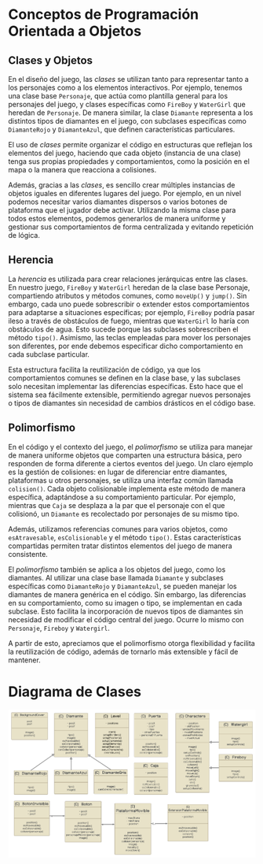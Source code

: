 # Conceptos de Programación Orientada a Objetos

## Clases y Objetos

En el diseño del juego, las *clases* se utilizan tanto para representar tanto a los personajes como a los elementos interactivos. Por ejemplo, tenemos una clase base `Personaje`, que actúa como plantilla general para los personajes del juego, y clases específicas como `FireBoy` y `WaterGirl` que heredan de `Personaje`. De manera similar, la clase `Diamante` representa a los distintos tipos de diamantes en el juego, con subclases específicas como `DiamanteRojo` y `DiamanteAzul`, que definen características particulares.

El uso de *clases* permite organizar el código en estructuras que reflejan los elementos del juego, haciendo que cada objeto (instancia de una clase) tenga sus propias propiedades y comportamientos, como la posición en el mapa o la manera que reacciona a colisiones. 

Además, gracias a las *clases*, es sencillo crear múltiples instancias de objetos iguales en diferentes lugares del juego. Por ejemplo, en un nivel podemos necesitar varios diamantes dispersos o varios botones de plataforma que el jugador debe activar. Utilizando la misma clase para todos estos elementos, podemos generarlos de manera uniforme y gestionar sus comportamientos de forma centralizada y evitando repetición de lógica.

## Herencia

La *herencia* es utilizada para crear relaciones jerárquicas entre las clases. En nuestro juego, `FireBoy` y `WaterGirl` heredan de la clase base Personaje, compartiendo atributos y métodos comunes, como `moveUp()` y `jump()`. Sin embargo, cada uno puede sobrescribir o extender estos comportamientos para adaptarse a situaciones específicas; por ejemplo, `FireBoy` podría pasar ileso a través de obstáculos de fuego, mientras que `WaterGirl` lo haría con obstáculos de agua. Esto sucede porque las subclases sobrescriben el método `tipo()`. Asimismo, las teclas empleadas para mover los personajes son diferentes, por ende debemos especificar dicho comportamiento en cada subclase particular.

Esta estructura facilita la reutilización de código, ya que los comportamientos comunes se definen en la clase base, y las subclases solo necesitan implementar las diferencias específicas. Esto hace que el sistema sea fácilmente extensible, permitiendo agregar nuevos personajes o tipos de diamantes sin necesidad de cambios drásticos en el código base.

## Polimorfismo

En el código y el contexto del juego, el *polimorfismo* se utiliza para manejar de manera uniforme objetos que comparten una estructura básica, pero responden de forma diferente a ciertos eventos del juego. Un claro ejemplo es la gestión de colisiones: en lugar de diferenciar entre diamantes, plataformas u otros personajes, se utiliza una interfaz común llamada `colision()`. Cada objeto colisionable implementa este método de manera específica, adaptándose a su comportamiento particular. Por ejemplo, mientras que `Caja` se desplaza a la par que el personaje con el que colisionó, un `Diamante` es recolectado por personajes de su mismo tipo. 

Además, utilizamos referencias comunes para varios objetos, como `esAtravesable`, `esColisionable` y el método `tipo()`. Estas características compartidas permiten tratar distintos elementos del juego de manera consistente.

El *polimorfismo* también se aplica a los objetos del juego, como los diamantes. Al utilizar una clase base llamada `Diamante` y subclases específicas como `DiamanteRojo` y `DiamanteAzul`, se pueden manejar los diamantes de manera genérica en el código. Sin embargo, las diferencias en su comportamiento, como su imagen o tipo, se implementan en cada subclase. Esto facilita la incorporación de nuevos tipos de diamantes sin necesidad de modificar el código central del juego. Ocurre lo mismo con `Personaje`, `Fireboy` y `Watergirl`. 

A partir de esto, apreciamos que el polimorfismo otorga flexibilidad y facilita la reutilización de código, además de tornarlo más extensible y fácil de mantener.

# Diagrama de Clases

![alt text](Diagrama.png)